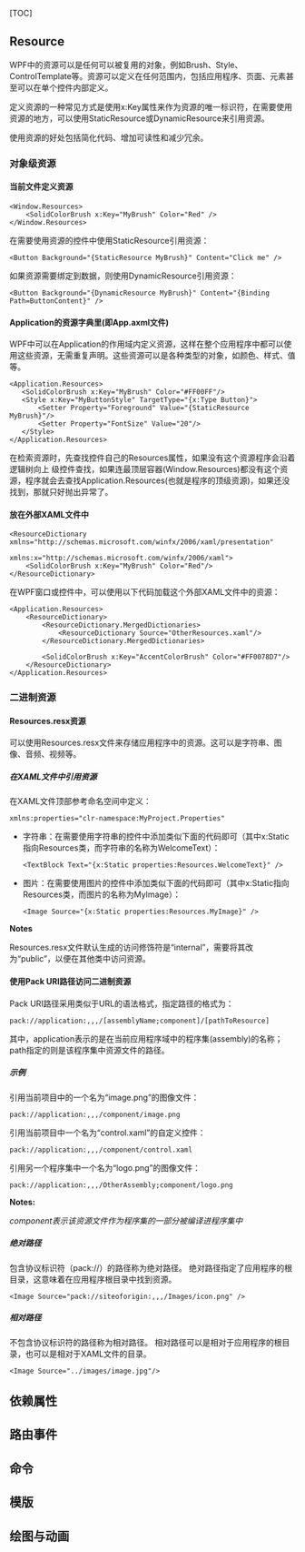 [TOC]

## Resource

WPF中的资源可以是任何可以被复用的对象，例如Brush、Style、ControlTemplate等。资源可以定义在任何范围内，包括应用程序、页面、元素甚至可以在单个控件内部定义。

 定义资源的一种常见方式是使用x:Key属性来作为资源的唯一标识符，在需要使用资源的地方，可以使用StaticResource或DynamicResource来引用资源。

使用资源的好处包括简化代码、增加可读性和减少冗余。

### 对象级资源

#### 当前文件定义资源

```xaml
<Window.Resources>
    <SolidColorBrush x:Key="MyBrush" Color="Red" />
</Window.Resources>
```

在需要使用资源的控件中使用StaticResource引用资源：

```xaml
<Button Background="{StaticResource MyBrush}" Content="Click me" />
```

如果资源需要绑定到数据，则使用DynamicResource引用资源：

```xaml
<Button Background="{DynamicResource MyBrush}" Content="{Binding Path=ButtonContent}" />
```

#### Application的资源字典里(即App.axml文件)

WPF中可以在Application的作用域内定义资源，这样在整个应用程序中都可以使用这些资源，无需重复声明。这些资源可以是各种类型的对象，如颜色、样式、值等。

```xaml
<Application.Resources>
   <SolidColorBrush x:Key="MyBrush" Color="#FF00FF"/>
   <Style x:Key="MyButtonStyle" TargetType="{x:Type Button}">
       <Setter Property="Foreground" Value="{StaticResource MyBrush}"/>
       <Setter Property="FontSize" Value="20"/>
   </Style>
</Application.Resources>
```

在检索资源时，先查找控件自己的Resources属性，如果没有这个资源程序会沿着逻辑树向上
级控件查找，如果连最顶层容器(Window.Resources)都没有这个资源，程序就会去查找Application.Resources(也就是程序的顶级资源)，如果还没找到，那就只好抛出异常了。

#### 放在外部XAML文件中

```xaml
<ResourceDictionary xmlns="http://schemas.microsoft.com/winfx/2006/xaml/presentation"
                    xmlns:x="http://schemas.microsoft.com/winfx/2006/xaml">
    <SolidColorBrush x:Key="MyBrush" Color="Red"/>
</ResourceDictionary>
```

在WPF窗口或控件中，可以使用以下代码加载这个外部XAML文件中的资源：

```xaml
<Application.Resources>
    <ResourceDictionary>
        <ResourceDictionary.MergedDictionaries>
            <ResourceDictionary Source="OtherResources.xaml"/>
        </ResourceDictionary.MergedDictionaries>
 
        <SolidColorBrush x:Key="AccentColorBrush" Color="#FF0078D7"/>
    </ResourceDictionary>
</Application.Resources>
```

### 二进制资源

#### Resources.resx资源

可以使用Resources.resx文件来存储应用程序中的资源。这可以是字符串、图像、音频、视频等。

##### 在XAML文件中引用资源

在XAML文件顶部参考命名空间中定义：

```xaml
xmlns:properties="clr-namespace:MyProject.Properties"
```

- 字符串：在需要使用字符串的控件中添加类似下面的代码即可（其中x:Static指向Resources类，而字符串的名称为WelcomeText）：

  ```xaml
  <TextBlock Text="{x:Static properties:Resources.WelcomeText}" />
  ```

- 图片：在需要使用图片的控件中添加类似下面的代码即可（其中x:Static指向Resources类，而图片的名称为MyImage）：

  ```xaml
  <Image Source="{x:Static properties:Resources.MyImage}" />
  ```

  

**Notes**

Resources.resx文件默认生成的访问修饰符是“internal”，需要将其改为“public”，以便在其他类中访问资源。

#### 使用Pack URI路径访问二进制资源

Pack URI路径采用类似于URL的语法格式，指定路径的格式为：

```xaml
pack://application:,,,/[assemblyName;component]/[pathToResource]
```

其中，application表示的是在当前应用程序域中的程序集(assembly)的名称；path指定的则是该程序集中资源文件的路径。

##### 示例

引用当前项目中的一个名为“image.png”的图像文件：

```
pack://application:,,,/component/image.png
```

引用当前项目中一个名为“control.xaml”的自定义控件：

```
pack://application:,,,/component/control.xaml
```

引用另一个程序集中一个名为“logo.png”的图像文件：

```
pack://application:,,,/OtherAssembly;component/logo.png
```

**Notes:**

*component表示该资源文件作为程序集的一部分被编译进程序集中*

##### 绝对路径

包含协议标识符（pack://）的路径称为绝对路径。 绝对路径指定了应用程序的根目录，这意味着在应用程序根目录中找到资源。

```xaml
<Image Source="pack://siteoforigin:,,,/Images/icon.png" />
```

##### 相对路径

不包含协议标识符的路径称为相对路径。 相对路径可以是相对于应用程序的根目录，也可以是相对于XAML文件的目录。

```xaml
<Image Source="../images/image.jpg"/>
```



## 依赖属性



## 路由事件



## 命令





## 模版





## 绘图与动画

























































































































